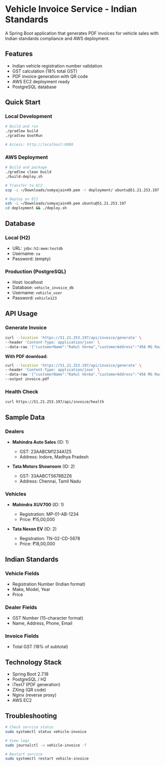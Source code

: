 # Vehicle Invoice Service - Indian Standards

A Spring Boot application that generates PDF invoices for vehicle sales with Indian standards compliance and AWS deployment.

## Features

- Indian vehicle registration number validation
- GST calculation (18% total GST)
- PDF invoice generation with QR code
- AWS EC2 deployment ready
- PostgreSQL database

## Quick Start

### Local Development

```bash
# Build and run
./gradlew build
./gradlew bootRun

# Access: http://localhost:8080
```

### AWS Deployment

```bash
# Build and package
./gradlew clean build
./build-deploy.sh

# Transfer to EC2
scp -i ~/Downloads/somyajain49.pem -r deployment/ ubuntu@51.21.253.197:/home/ubuntu/

# Deploy on EC2
ssh -i ~/Downloads/somyajain49.pem ubuntu@51.21.253.197
cd deployment && ./deploy.sh
```

## Database

### Local (H2)
- URL: `jdbc:h2:mem:testdb`
- Username: `sa`
- Password: (empty)

### Production (PostgreSQL)
- Host: localhost
- Database: `vehicle_invoice_db`
- Username: `vehicle_user`
- Password: `vehicle123`

## API Usage

### Generate Invoice

```bash
curl --location 'https://51.21.253.197/api/invoice/generate' \
--header 'Content-Type: application/json' \
--data-raw '{"customerName":"Rahul Verma","customerAddress":"456 MG Road, Indore, MP 452001","customerPhone":"7311234569","customerEmail":"rahul@email.com","dealerId":1,"vehicleId":1}'
```

**With PDF download:**
```bash
curl --location 'https://51.21.253.197/api/invoice/generate' \
--header 'Content-Type: application/json' \
--data-raw '{"customerName":"Rahul Verma","customerAddress":"456 MG Road, Indore, MP 452001","customerPhone":"7311234569","customerEmail":"rahul@email.com","dealerId":1,"vehicleId":1}' \
--output invoice.pdf
```

### Health Check

```bash
curl https://51.21.253.197/api/invoice/health
```

## Sample Data

### Dealers
- **Mahindra Auto Sales** (ID: 1)
  - GST: 23AABCM1234A1Z5
  - Address: Indore, Madhya Pradesh

- **Tata Motors Showroom** (ID: 2)
  - GST: 33AABCT5678B2Z6
  - Address: Chennai, Tamil Nadu

### Vehicles
- **Mahindra XUV700** (ID: 1)
  - Registration: MP-01-AB-1234
  - Price: ₹15,00,000

- **Tata Nexon EV** (ID: 2)
  - Registration: TN-02-CD-5678
  - Price: ₹18,00,000

## Indian Standards

### Vehicle Fields
- Registration Number (Indian format)
- Make, Model, Year
- Price

### Dealer Fields
- GST Number (15-character format)
- Name, Address, Phone, Email

### Invoice Fields
- Total GST (18% of subtotal)

## Technology Stack

- Spring Boot 2.7.18
- PostgreSQL / H2
- iText7 (PDF generation)
- ZXing (QR code)
- Nginx (reverse proxy)
- AWS EC2

## Troubleshooting

```bash
# Check service status
sudo systemctl status vehicle-invoice

# View logs
sudo journalctl -u vehicle-invoice -f

# Restart service
sudo systemctl restart vehicle-invoice
```
